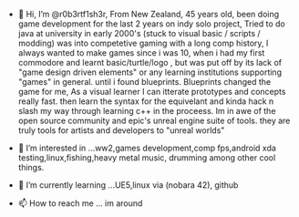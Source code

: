 - 👋 Hi, I’m @r0b3rtf1sh3r, 
From New Zealand, 45 years old, been doing game development for the last 2 years on indy solo project, 
Tried to do java at university in early 2000's (stuck to visual basic / scripts / modding) was into competetive gaming with a long comp history, 
I always wanted to make games since i was 10, when i had my first commodore and learnt basic/turtle/logo , but was put off by its lack of "game design driven elements" or any learning institutions supporting "games" in general. 
until i found blueprints. Blueprints changed the game for me, As a visual learner I can itterate prototypes and concepts really fast. then learn the syntax for the equivelant and kinda hack n slash my way through learning c++ in the proceess. 
Im in awe of the open source community and epic's unreal engine suite of tools. they are truly tools for artists and developers to "unreal worlds" 

- 👀 I’m interested in ...ww2,games development,comp fps,android xda testing,linux,fishing,heavy metal music, drumming among other cool things. 
- 🌱 I’m currently learning ...UE5,linux via (nobara 42), github
- 📫 How to reach me ... im around

<!---
r0b3rtf1sh3r/r0b3rtf1sh3r is a ✨ special ✨ repository because its `README.md` (this file) appears on your GitHub profile.
You can click the Preview link to take a look at your changes.
--->
